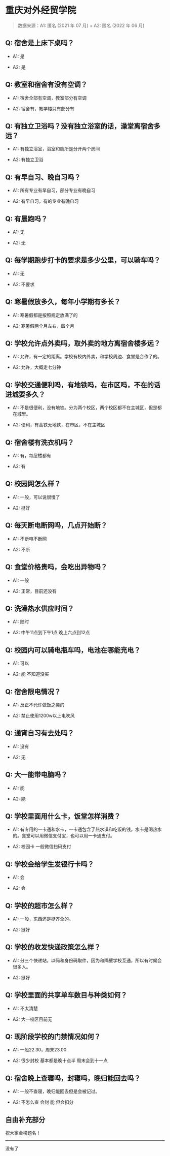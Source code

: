 # 重庆对外经贸学院

> 数据来源：A1: 匿名 (2021 年 07 月) + A2: 匿名 (2022 年 06 月)

## Q: 宿舍是上床下桌吗？

- A1: 是

- A2: 是

## Q: 教室和宿舍有没有空调？

- A1: 宿舍全部有空调，教室部分有空调

- A2: 宿舍有，教学楼只有部分有

## Q: 有独立卫浴吗？没有独立浴室的话，澡堂离宿舍多远？

- A1: 有独立浴室，浴室和厕所是分开两个房间

- A2: 有独立卫浴

## Q: 有早自习、晚自习吗？

- A1: 所有专业有早自习，部分专业有晚自习

- A2: 有早自习，有的专业有晚自习

## Q: 有晨跑吗？

- A1: 无

- A2: 无

## Q: 每学期跑步打卡的要求是多少公里，可以骑车吗？

- A1: 无

- A2: 不要求

## Q: 寒暑假放多久，每年小学期有多长？

- A1: 寒暑假都是按照规定放满了的

- A2: 寒暑假两个月左右，四个月

## Q: 学校允许点外卖吗，取外卖的地方离宿舍楼多远？

- A1: 允许，有一定的距离。学校有校内外卖，和学校周边、食堂是合作了的。

- A2: 允许，大概走七分钟

## Q: 学校交通便利吗，有地铁吗，在市区吗，不在的话进城要多久？

- A1: 不是很便利，没有地铁。分为两个校区，两个校区都不在主城区，但是都在城里。

- A2: 便利，有高铁无地铁，在市区，不在主城区

## Q: 宿舍楼有洗衣机吗？

- A1: 有，每层楼都有

- A2: 有

## Q: 校园网怎么样？

- A1: 一般，可以说很慢了

- A2: 挺好

## Q: 每天断电断网吗，几点开始断？

- A1: 不断电不断网

- A2: 不断

## Q: 食堂价格贵吗，会吃出异物吗？

- A1: 一般

- A2: 正常，目前还没有

## Q: 洗澡热水供应时间？

- A1: 随时

- A2: 中午11点到下午1点  晚上六点到12点

## Q: 校园内可以骑电瓶车吗，电池在哪能充电？

- A1: 可以

- A2: 能  不知道没买

## Q: 宿舍限电情况？

- A1: 反正不允许做饭之类的

- A2: 禁止使用1200w以上电吹风

## Q: 通宵自习有去处吗？

- A1: 没有

- A2: 无

## Q: 大一能带电脑吗？

- A1: 能

- A2: 能

## Q: 学校里面用什么卡，饭堂怎样消费？

- A1: 有专用的一卡通和水卡，一卡通包含了热水澡和吃饭的钱。水卡是喝热水的。食堂可以用微信支付宝，也可以用一卡通支付。

- A2: 校园卡  一般微信扫码支付

## Q: 学校会给学生发银行卡吗？

- A1: 会

- A2: 会

## Q: 学校的超市怎么样？

- A1: 一般，东西还是挺齐全的。

- A2: 挺好

## Q: 学校的收发快递政策怎么样？

- A1: 分三个快递站，以码和身份码取件，因为和隔壁学校互通，所以有时候会很多人。

- A2: 挺好

## Q: 学校里面的共享单车数目与种类如何？

- A1: 不太清楚

- A2: 大一校区目前无

## Q: 现阶段学校的门禁情况如何？

- A1: 一般22.30，周末23.00

- A2: 很少封校  基本都是晚十点半  周末会到十一点

## Q: 宿舍晚上查寝吗，封寝吗，晚归能回去吗？

- A1: 一般不查寝，晚归能回去但是会被记过。

- A2: 不怎么查  会封  能 但会扣分

## 自由补充部分

祝大家金榜题名！

***

没有了